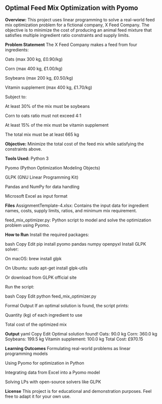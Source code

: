 ## Optimal Feed Mix Optimization with Pyomo

**Overview:**
This project uses linear programming to solve a real-world feed mix optimization problem for a fictional company, X Feed Company. The objective is to minimize the cost of producing an animal feed mixture that satisfies multiple ingredient ratio constraints and supply limits.

**Problem Statement**
The X Feed Company makes a feed from four ingredients:

Oats (max 300 kg, £0.90/kg)

Corn (max 400 kg, £1.00/kg)

Soybeans (max 200 kg, £0.50/kg)

Vitamin supplement (max 400 kg, £1.70/kg)

Subject to:

At least 30% of the mix must be soybeans

Corn to oats ratio must not exceed 4:1

At least 15% of the mix must be vitamin supplement

The total mix must be at least 665 kg

**Objective:**
Minimize the total cost of the feed mix while satisfying the constraints above.

**Tools Used:**
Python 3

Pyomo (Python Optimization Modeling Objects)

GLPK (GNU Linear Programming Kit)

Pandas and NumPy for data handling

Microsoft Excel as input format

**Files**
AssignmentTemplate-4.xlsx: Contains the input data for ingredient names, costs, supply limits, ratios, and minimum mix requirement.

feed_mix_optimizer.py: Python script to model and solve the optimization problem using Pyomo.

**How to Run**
Install the required packages:

bash
Copy
Edit
pip install pyomo pandas numpy openpyxl
Install GLPK solver:

On macOS: brew install glpk

On Ubuntu: sudo apt-get install glpk-utils

Or download from GLPK official site

Run the script:

bash
Copy
Edit
python feed_mix_optimizer.py

Formal Output
If an optimal solution is found, the script prints:

Quantity (kg) of each ingredient to use

Total cost of the optimized mix

**Output**
yaml
Copy
Edit
Optimal solution found!
Oats: 90.0 kg
Corn: 360.0 kg
Soybeans: 199.5 kg
Vitamin supplement: 100.0 kg
Total Cost: £970.15

**Learning Outcomes**
Formulating real-world problems as linear programming models

Using Pyomo for optimization in Python

Integrating data from Excel into a Pyomo model

Solving LPs with open-source solvers like GLPK

**License**
This project is for educational and demonstration purposes. Feel free to adapt it for your own use.
